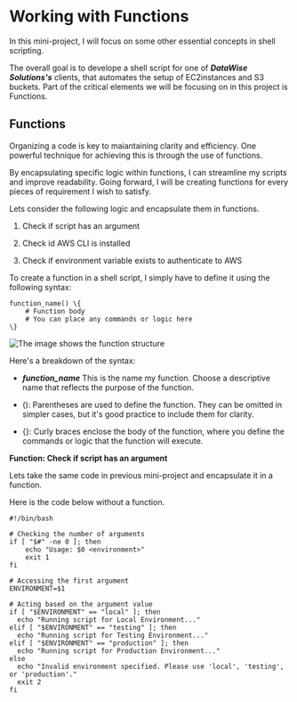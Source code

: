 # Working with Functions

In this mini-project, I will focus on some other essential concepts in shell scripting.

The overall goal is to develope a shell script for one of ***DataWise Solutions's*** clients, that automates the setup of EC2instances and S3 buckets. Part of the critical elements we will be focusing on in this project is Functions.

## Functions

Organizing a code is key to maiantaining clarity and efficiency. One powerful technique for achieving this is through the use of functions.

By encapsulating specific logic within functions, I can streamline my scripts and improve readability. Going forward, I will be creating functions for every pieces of requirement I wish to satisfy.

Lets consider the following logic and encapsulate them in functions.

1. Check if script has an argument

2. Check id AWS CLI is installed

3. Check if environment variable exists to authenticate to AWS

To create a function in a shell script, I simply have to define it using the following syntax:

```
function_name() \{
    # Function body
    # You can place any commands or logic here
\}
```

![The image shows the function structure](image/images/function_name1)

Here's a breakdown of the syntax:

- ***function_name*** This is the name my function. Choose a descriptive name that reflects the purpose of the function.

- (): Parentheses are used to define the function. They can be omitted  in simpler cases, but it's good practice to include them for clarity.

- {}: Curly braces enclose the body of the function, where you define the commands or logic that the function will execute.

**Function: Check if script has an argument**

Lets take the same code in previous mini-project and encapsulate it in a function.

Here is the code below without a function.

```
#!/bin/bash

# Checking the number of arguments
if [ "$#" -ne 0 ]; then
    echo "Usage: $0 <environment>"
    exit 1
fi

# Accessing the first argument
ENVIRONMENT=$1

# Acting based on the argument value
if [ "$ENVIRONMENT" == "local" ]; then
  echo "Running script for Local Environment..."
elif [ "$ENVIRONMENT" == "testing" ]; then
  echo "Running script for Testing Environment..."
elif [ "$ENVIRONMENT" == "production" ]; then
  echo "Running script for Production Environment..."
else
  echo "Invalid environment specified. Please use 'local', 'testing', or 'production'."
  exit 2
fi
```

